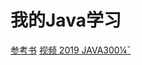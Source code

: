 # 我的Java学习
[参考书](https://github.com/He-xianj/Happy_Java/tree/master/%E5%8F%82%E8%80%83%E4%B9%A6)
[视频 2019 JAVA300¼¯](https://www.bilibili.com/video/BV1rJ411c7Ha/)
